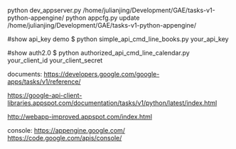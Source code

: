 python dev_appserver.py /home/julianjing/Development/GAE/tasks-v1-python-appengine/
python appcfg.py update /home/julianjing/Development/GAE/tasks-v1-python-appengine/

#show api_key demo
$ python simple_api_cmd_line_books.py your_api_key

#show auth2.0
$ python authorized_api_cmd_line_calendar.py your_client_id your_client_secret

documents:
https://developers.google.com/google-apps/tasks/v1/reference/

https://google-api-client-libraries.appspot.com/documentation/tasks/v1/python/latest/index.html

http://webapp-improved.appspot.com/index.html

console:
https://appengine.google.com/
https://code.google.com/apis/console/